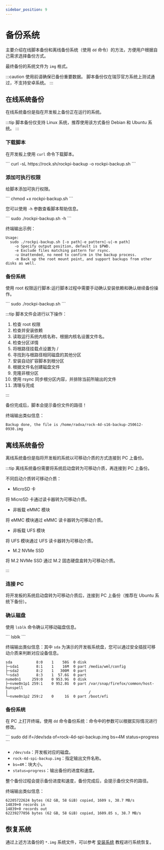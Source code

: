 ```yaml
---
sidebar_position: 9
---
```


# 备份系统

主要介绍在线脚本备份和离线备份系统（使用 `dd` 命令）的方法，方便用户根据自己需求选择备份方式。

最终备份的系统文件为 `img` 格式。

:::caution
使用前请确保已备份重要数据。
脚本备份仅在瑞莎官方系统上测试通过，不支持安卓系统。
:::

## 在线系统备份

在线系统备份是指在开发板上备份正在运行的系统。

:::tip
脚本备份仅支持 Linux 系统，推荐使用该方式备份 Debian 和 Ubuntu 系统。
:::

### 下载脚本

在开发板上使用 `curl` 命令下载脚本。

<NewCodeBlock tip="radxa@radxa-4d$" type="device">
```
curl -sL https://rock.sh/rockpi-backup -o rockpi-backup.sh
```
</NewCodeBlock>

### 添加可执行权限

给脚本添加可执行权限。

<NewCodeBlock tip="radxa@radxa-4d$" type="device">
```
chmod +x rockpi-backup.sh
```
</NewCodeBlock>

您可以使用 `-h` 参数查看脚本帮助信息。

<NewCodeBlock tip="radxa@radxa-4d$" type="device">
```
sudo ./rockpi-backup.sh -h
```
</NewCodeBlock>

终端输出示例：

```
Usage:
  sudo ./rockpi-backup.sh [-o path|-e pattern|-u|-m path]
    -o Specify output position, default is $PWD.
    -e Exclude files matching pattern for rsync.
    -u Unattended, no need to confirm in the backup process.
    -m Back up the root mount point, and support backups from other disks as well.
```

### 备份系统

使用 root 权限运行脚本:运行脚本过程中需要手动确认安装依赖和确认继续备份操作。

<NewCodeBlock tip="radxa@radxa-4d$" type="device">
```
sudo ./rockpi-backup.sh
```
</NewCodeBlock>

:::tip
脚本文件会进行以下操作：

1. 检查 root 权限
2. 检查并安装依赖
3. 读取运行系统内核名称，根据内核名设置文件名。
4. 检查分区详情
5. 将根路径挂载点设置为 /
6. 寻找到与根路径相同磁盘的其他分区
7. 安装自动扩容脚本到根分区
8. 根据文件名创建磁盘文件
9. 克隆非根分区
10. 使用 rsync 同步根分区内容，并排除当前所输出的文件
11. 清理与完成

:::

备份完成后，脚本会提示备份文件的路径！

终端输出类似信息：

```
Backup done, the file is /home/radxa/rock-4d-s16-backup-250612-0930.img
```

## 离线系统备份

离线系统备份是指将开发板的系统以可移动介质的方式连接到 PC 上备份。

:::tip
离线系统备份需要将系统启动盘转为可移动介质，再连接到 PC 上备份。

不同启动介质转可移动介质：

- MicroSD 卡

将 MicroSD 卡通过读卡器转为可移动介质。

- 非板载 eMMC 模块

将 eMMC 模块通过 eMMC 读卡器转为可移动介质。

- 非板载 UFS 模块

将 UFS 模块通过 UFS 读卡器转为可移动介质。

- M.2 NVMe SSD

将 M.2 NVMe SSD 通过 M.2 固态硬盘盒转为可移动介质。

:::

### 连接 PC

将开发板的系统启动盘转为可移动介质后，连接到 PC 上备份（推荐在 Ubuntu 系统下备份）。

### 确认磁盘

使用 `lsblk` 命令确认可移动磁盘信息。

<NewCodeBlock tip="radxa@radxa-4d$" type="device">
```
lsblk
```
</NewCodeBlock>

终端输出类似信息：其中 `sda` 为演示的开发板系统盘，您可以通过安全插拔可移动介质来判断对应设备信息。

```
sda           8:0    1    58G  0 disk
├─sda1        8:1    1    16M  0 part /media/wml/config
├─sda2        8:2    1   300M  0 part
└─sda3        8:3    1  57.6G  0 part
nvme0n1     259:0    0 953.9G  0 disk
├─nvme0n1p1 259:1    0 952.8G  0 part /var/snap/firefox/common/host-hunspell
│                                     /
└─nvme0n1p2 259:2    0     1G  0 part /boot/efi
```

### 备份系统

在 PC 上打开终端，使用 `dd` 命令备份系统：命令中的参数可以根据实际情况进行修改。

<NewCodeBlock tip="PC-Host$" type="host">
```
sudo dd if=/dev/sda of=rock-4d-spi-backup.img bs=4M status=progress
```
</NewCodeBlock>

- `/dev/sda`：开发板对应的磁盘。
- `rock-4d-spi-backup.img`：指定输出文件名称。
- `bs=4M`：块大小。
- `status=progress`：输出备份的进度和速度。

整个备份过程会提示备份进度和速度，备份完成后，会提示备份文件的路径。

终端输出类似信息：

```
62205722624 bytes (62 GB, 58 GiB) copied, 1609 s, 38.7 MB/s
14839+0 records in
14839+0 records out
62239277056 bytes (62 GB, 58 GiB) copied, 1609.85 s, 38.7 MB/s
```

## 恢复系统

通过上述方法备份的 `*.img` 系统文件，可以参考 [安装系统](../getting-started/install-system/) 教程进行系统恢复。
